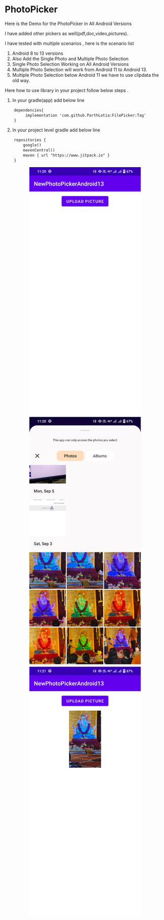 # PhotoPicker

Here is the Demo for the PhotoPicker in All Android Versions

I have added other pickers as well(pdf,doc,video,pictures).

I have tested with multiple scenarios , here is the scenario list

1. Android 8 to 13 versions
2. Also Add the Single Photo and Multiple Photo Selection
3. Single Photo Selection Working on All Android Versions
4. Multiple Photo Selection will work from Android 11 to Android 13.
5. Multiple Photo Selection below Android 11 we have to use clipdata the old way.

Here how to use library in your project follow below steps .

1. In your gradle(app) add below line
```
    dependencies{
         implementation 'com.github.ParthLotia:FilePicker:Tag'
    }
```   

2. In your project level gradle add below line
```
    repositories {
        google()
        mavenCentral()
        maven { url "https://www.jitpack.io" }
    }
```


<!--![LocationPermission](art/ss_location1.png)-->

<p align="center">
  <img src="art/ss_photopicker1.png" width="350">
  <img src="art/ss_photopicker2.png" width="350">
  <img src="art/ss_photopicker3.png" width="350">
</p>
